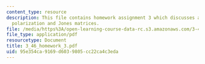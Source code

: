 ```yaml
---
content_type: resource
description: This file contains homework assignment 3 which discusses about field
  polarization and Jones matrices.
file: /media/https%3A/open-learning-course-data-rc.s3.amazonaws.com/3-46-photonic-materials-and-devices-spring-2006/95e354ca9169d6039805cc22ca4c3eda_3_46_homework_3.pdf
file_type: application/pdf
resourcetype: Document
title: 3_46_homework_3.pdf
uid: 95e354ca-9169-d603-9805-cc22ca4c3eda
---
```

